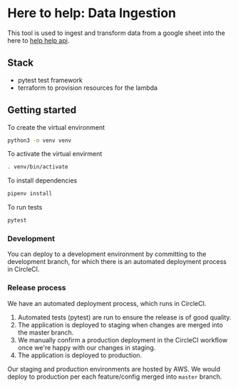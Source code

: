 # Here to help: Data Ingestion
This tool is used to ingest and transform data from a google sheet into the here to [help help api](https://github.com/LBHackney-IT/cv-19-res-support-v3).

## Stack
- pytest test framework
- terraform to provision resources for the lambda
## Getting started

To create the virtual environment 
```bash
python3 -m venv venv
```
To activate the virtual envirment
```bash
. venv/bin/activate
```
To install dependencies
```bash
pipenv install
```
To run tests
```bash
pytest
```
### Development
You can deploy to a development environment by committing to the development branch, for which there is an automated 
deployment process in CircleCI.
### Release process
We have an automated deployment process, which runs in CircleCI.

1. Automated tests (pytest) are run to ensure the release is of good quality.
2. The application is deployed to staging when changes are merged into the master branch.
5. We manually confirm a production deployment in the CircleCI workflow once we're happy with our changes in staging.
6. The application is deployed to production.

Our staging and production environments are hosted by AWS. We would deploy to production per each feature/config merged 
into  `master`  branch.
